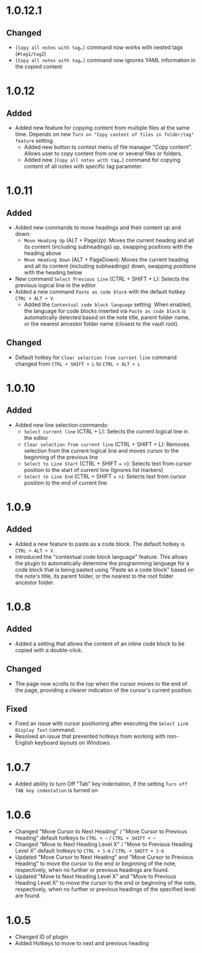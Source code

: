 # 1.0.12.1
## Changed
- `[Copy all notes with tag…]` command now works with nested tags (`#tag1/tag2`)
- `[Copy all notes with tag…]` command now ignores YAML information in the copied content

# 1.0.12
## Added
- Added new feature for copying content from multiple files at the same time. Depends on new `Turn on "Copy content of files in folder/tag" feature` setting.
	- Added new button to context menu of file manager "Copy content". Allows user to copy content from one or several files or folders.
	- Added new `[Copy all notes with tag…]` command for copying content of all notes with specific tag parameter.
# 1.0.11
## Added
- Added new commands to move headings and their content up and down:
  - `Move Heading Up` (ALT + PageUp): Moves the current heading and all its content (including subheadings) up, swapping positions with the heading above
  - `Move Heading Down` (ALT + PageDown): Moves the current heading and all its content (including subheadings) down, swapping positions with the heading below
- New command `Select Previous Line` (CTRL + SHIFT + L): Selects the previous logical line in the editor
- Added a new command `Paste as code block` with the default hotkey `CTRL + ALT + V`.
	- Added the `Contextual code block language` setting. When enabled, the language for code blocks inserted via `Paste as code block` is automatically detected based on the note title, parent folder name, or the nearest ancestor folder name (closest to the vault root).
## Changed
- Default hotkey for `Clear selection from current line` command changed from `CTRL + SHIFT + L` to `CTRL + ALT + L`
# 1.0.10
## Added
- Added new line selection commands:
	- `Select current line` (CTRL + L): Selects the current logical line in the editor
	- `Clear selection from current line` (CTRL + SHIFT + L): Removes selection from the current logical line and moves cursor to the beginning of the previous line
	- `Select to Line Start` (CTRL + SHIFT + <): Selects text from cursor position to the start of current line (Ignores list markers)
	- `Select to Line End` (CTRL + SHIFT + >): Selects text from cursor position to the end of current line
# 1.0.9
## Added
- Added a new feature to paste as a code block. The default hotkey is `CTRL + ALT + V`.
- Introduced the "contextual code block language" feature. This allows the plugin to automatically determine the programming language for a code block that is being pasted using "Paste as a code block" based on the note's title, its parent folder, or the nearest to the root folder ancestor folder.
# 1.0.8
## Added
- Added a setting that allows the content of an inline code block to be copied with a double-click.
## Changed
- The page now scrolls to the top when the cursor moves to the end of the page, providing a clearer indication of the cursor's current position.
## Fixed
- Fixed an issue with cursor positioning after executing the `Select Link Display Text` command.
- Resolved an issue that prevented hotkeys from working with non-English keyboard layouts on Windows.
# 1.0.7
- Added ability to turn Off "Tab" key indentation, if the setting `Turn off TAB key indentation` is turned on
# 1.0.6
- Changed "Move Cursor to Next Heading" / "Move Cursor to Previous Heading" default hotkeys to `CTRL + ~` / `CTRL + SHIFT + ~`
- Changed "Move to Next Heading Level X" /  "Move to Previous Heading Level X" default hotkeys to `CTRL + 1-6` / `CTRL + SHIFT + 1-6`
- Updated "Move Cursor to Next Heading" and "Move Cursor to Previous Heading" to move the cursor to the end or beginning of the note, respectively, when no further or previous headings are found.
- Updated "Move to Next Heading Level X" and "Move to Previous Heading Level X" to move the cursor to the end or beginning of the note, respectively, when no further or previous headings of the specified level are found.
# 1.0.5
- Changed ID of plugin
- Added Hotkeys to move to next and previous heading
